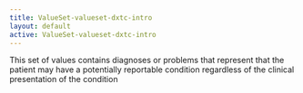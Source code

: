 ```yaml
---
title: ValueSet-valueset-dxtc-intro
layout: default
active: ValueSet-valueset-dxtc-intro
---
```


This set of values contains diagnoses or problems that represent that the patient may have a potentially reportable condition regardless of the clinical presentation of the condition